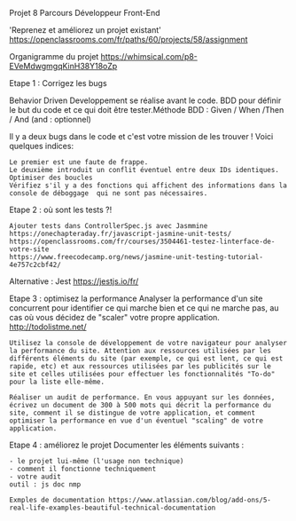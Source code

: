 Projet 8 Parcours Développeur Front-End

'Reprenez et améliorez un projet existant'
https://openclassrooms.com/fr/paths/60/projects/58/assignment

Organigramme du projet https://whimsical.com/p8-EVeMdwgmgqKinH38Y18oZp

Etape 1 : Corrigez les bugs

Behavior Driven Developpement se réalise avant le code. BDD pour définir le but du code et ce qui doit être tester.Méthode BDD : Given / When /Then / And (and : optionnel)

Il y a deux bugs dans le code et c'est votre mission de les trouver ! Voici quelques indices:

    Le premier est une faute de frappe.
    Le deuxième introduit un conflit éventuel entre deux IDs identiques.
    Optimiser des boucles
    Vérifiez s'il y a des fonctions qui affichent des informations dans la console de déboggage  qui ne sont pas nécessaires.

Etape 2 : où sont les tests ?!

    Ajouter tests dans ControllerSpec.js avec Jasmmine
    https://onechapteraday.fr/javascript-jasmine-unit-tests/
    https://openclassrooms.com/fr/courses/3504461-testez-linterface-de-votre-site
    https://www.freecodecamp.org/news/jasmine-unit-testing-tutorial-4e757c2cbf42/

Alternative : Jest https://jestjs.io/fr/

Etape 3 : optimisez la performance
Analyser la performance d'un site concurrent pour identifier ce qui marche bien et ce qui ne marche pas, au cas où vous décidez de "scaler" votre propre application. http://todolistme.net/

    Utilisez la console de développement de votre navigateur pour analyser la performance du site. Attention aux ressources utilisées par les différents éléments du site (par exemple, ce qui est lent, ce qui est rapide, etc) et aux ressources utilisées par les publicités sur le site et celles utilisées pour effectuer les fonctionnalités "To-do" pour la liste elle-même.

    Réaliser un audit de performance. En vous appuyant sur les données, écrivez un document de 300 à 500 mots qui décrit la performance du site, comment il se distingue de votre application, et comment optimiser la performance en vue d'un éventuel "scaling" de votre application.

Etape 4 : améliorez le projet
Documenter les éléments suivants :

    - le projet lui-même (l'usage non technique)
    - comment il fonctionne techniquement
    - votre audit
    outil : js doc nmp

    Exmples de documentation https://www.atlassian.com/blog/add-ons/5-real-life-examples-beautiful-technical-documentation
